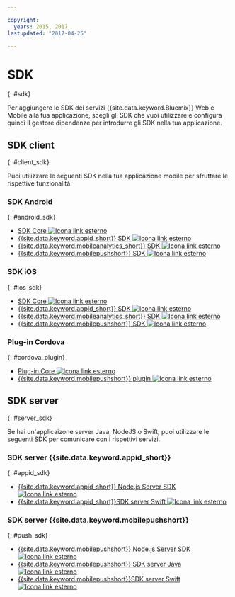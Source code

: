 ```yaml
---

copyright:
  years: 2015, 2017
lastupdated: "2017-04-25"

---
```

# SDK
{: #sdk}

Per aggiungere le SDK dei servizi {{site.data.keyword.Bluemix}} Web e Mobile alla tua applicazione, scegli gli SDK che vuoi utilizzare e configura quindi il gestore dipendenze per introdurre gli SDK nella tua applicazione.


## SDK client
{: #client_sdk}

Puoi utilizzare le seguenti SDK nella tua applicazione mobile per sfruttare le rispettive funzionalità. 


### SDK Android
{: #android_sdk}

- [SDK Core ![Icona link esterno](../icons/launch-glyph.svg "Icona link esterno")](https://github.com/ibm-bluemix-mobile-services/bms-clientsdk-android-core "Icona link esterno")
- [{{site.data.keyword.appid_short}} SDK ![Icona link esterno](../icons/launch-glyph.svg "Icona link esterno")](https://github.com/ibm-cloud-security/appid-clientsdk-android "Icona link esterno")
- [{{site.data.keyword.mobileanalytics_short}} SDK ![Icona link esterno](../icons/launch-glyph.svg "Icona link esterno")](https://github.com/ibm-bluemix-mobile-services/bms-clientsdk-android-analytics "Icona link esterno")
- [{{site.data.keyword.mobilepushshort}} SDK ![Icona link esterno](../icons/launch-glyph.svg "Icona link esterno")](https://github.com/ibm-bluemix-mobile-services/bms-clientsdk-android-push "Icona link esterno")


### SDK iOS
{: #ios_sdk}

- [SDK Core ![Icona link esterno](../icons/launch-glyph.svg "Icona link esterno")](https://github.com/ibm-bluemix-mobile-services/bms-clientsdk-swift-core "Icona link esterno")
- [{{site.data.keyword.appid_short}} SDK ![Icona link esterno](../icons/launch-glyph.svg "Icona link esterno")](https://github.com/ibm-cloud-security/appid-clientsdk-swift "Icona link esterno")
- [{{site.data.keyword.mobileanalytics_short}} SDK ![Icona link esterno](../icons/launch-glyph.svg "Icona link esterno")](https://github.com/ibm-bluemix-mobile-services/bms-clientsdk-swift-analytics "Icona link esterno")
- [{{site.data.keyword.mobilepushshort}} SDK ![Icona link esterno](../icons/launch-glyph.svg "Icona link esterno")](https://github.com/ibm-bluemix-mobile-services/bms-clientsdk-swift-push "Icona link esterno")


### Plug-in Cordova
{: #cordova_plugin}

- [Plug-in Core ![Icona link esterno](../icons/launch-glyph.svg "Icona link esterno")](https://github.com/ibm-bluemix-mobile-services/bms-clientsdk-cordova-plugin-core "Icona link esterno")
- [{{site.data.keyword.mobilepushshort}} plugin ![Icona link esterno](../icons/launch-glyph.svg "Icona link esterno")](https://github.com/ibm-bluemix-mobile-services/bms-clientsdk-cordova-plugin-push "Icona link esterno")


## SDK server
{: #server_sdk}

Se hai un'applicaizone server Java, NodeJS o Swift, puoi utilizzare le seguenti SDK per comunicare con i rispettivi servizi.


### SDK server {{site.data.keyword.appid_short}}
{: #appid_sdk}

- [{{site.data.keyword.appid_short}} Node.js Server SDK ![Icona link esterno](../icons/launch-glyph.svg "Icona link esterno")](https://github.com/ibm-cloud-security/appid-serversdk-nodejs "Icona link esterno")
- [{{site.data.keyword.appid_short}}SDK server Swift ![Icona link esterno](../icons/launch-glyph.svg "Icona link esterno")](https://github.com/ibm-cloud-security/appid-serversdk-swift "Icona link esterno")

### SDK server {{site.data.keyword.mobilepushshort}}
{: #push_sdk}

- [{{site.data.keyword.mobilepushshort}} Node.js Server SDK ![Icona link esterno](../icons/launch-glyph.svg "Icona link esterno")](https://github.com/ibm-bluemix-mobile-services/bms-pushnotifications-serversdk-nodejs "Icona link esterno")
- [{{site.data.keyword.mobilepushshort}} SDK server Java ![Icona link esterno](../icons/launch-glyph.svg "Icona link esterno")](https://github.com/ibm-bluemix-mobile-services/bms-pushnotifications-serversdk-java "Icona link esterno")
- [{{site.data.keyword.mobilepushshort}}SDK server Swift ![Icona link esterno](../icons/launch-glyph.svg "Icona link esterno")](https://github.com/ibm-bluemix-mobile-services/bms-pushnotifications-serversdk-swift "Icona link esterno")
